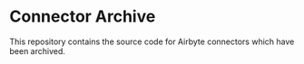 # Connector Archive

This repository contains the source code for Airbyte connectors which have been archived.
